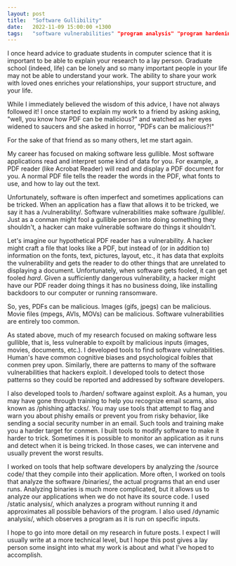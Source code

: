 ```yaml
---
layout: post
title:  "Software Gullibility"
date:   2022-11-09 15:00:00 +1300
tags:   "software vulnerabilities" "program analysis" "program hardening"
---
```

I once heard advice to graduate students in computer science that it is
important to be able to explain your research to a lay person.  Graduate school
(indeed, life) can be lonely and so many important people in your life may not
be able to understand your work.  The ability to share your work with loved ones
enriches your relationships, your support structure, and your life.

While I immediately believed the wisdom of this advice, I have not always
followed it!  I once started to explain my work to a friend by asking
asking, "well, you know how PDF can be malicious?" and watched as her
eyes widened to saucers and she asked in horror, "PDFs can be malicious?!"

For the sake of that friend as so many others, let me start again.

My career has focused on making software less gullible.  Most software
applications read and interpret some kind of data for you.  For example, a PDF
reader (like Acrobat Reader) will read and display a PDF document for you.  A
normal PDF file tells the reader the words in the PDF, what fonts to use, and
how to lay out the text.

Unfortunately, software is often imperfect and sometimes applications can be
tricked.  When an application has a flaw that allows it to be tricked, we say it
has a /vulnerability/.  Software vulnerabilities make software /gullible/.  Just
as a conman might fool a gullible person into doing something they shouldn't, a
hacker can make vulnerable software do things it shouldn't.

Let's imagine our hypothetical PDF reader has a vulnerability.  A hacker might
craft a file that looks like a PDF, but instead of (or in addition to)
information on the fonts, text, pictures, layout, etc., it has data that
exploits the vulnerability and gets the reader to do other things that are
unrelated to displaying a document.  Unfortunately, when software gets fooled,
it can get fooled *hard*.  Given a sufficiently dangerous vulnerability, a
hacker might have our PDF reader doing things it has no business doing, like
installing backdoors to our computer or running ransomware.

So, yes, PDFs can be malicious.  Images (gifs, jpegs) can be malicious.  Movie
files (mpegs, AVIs, MOVs) can be malicious.  Software vulnerabilities are
entirely too common.

As stated above, much of my research focused on making software less gullible,
that is, less vulnerable to expoilt by malicious inputs (images, movies,
documents, etc.).  I developed tools to find software vulnerabilities.  Human's
have common cognitive biases and psychological foibles that conmen prey upon.
Similarly, there are patterns to many of the software vulnerabilities that
hackers exploit.  I developed tools to detect those patterns so they could be
reported and addressed by software developers.

I also developed tools to /harden/ software against exploit.  As a human, you
may have gone through training to help you recognize email scams, also known as
/phishing attacks/.  You may use tools that attempt to flag and warn you about
phishy emails or prevent you from risky behavior, like sending a social security
number in an email.  Such tools and training make you a harder target for
conmen. I built tools to modify software to make it harder to trick.  Sometimes
it is possible to monitor an application as it runs and detect when it is being
tricked.  In those cases, we can intervene and usually prevent the worst
results.

I worked on tools that help software developers by analyzing the /source code/
that they compile into their application.  More often, I worked on tools that
analyze the software /binaries/, the actual programs that an end user runs.
Analyzing binaries is much more complicated, but it allows us to analyze our
applications when we do not have its source code.  I used /static analysis/,
which analyzes a program without running it and approximates all possible
behaviors of the program.  I also used /dynamic analysis/, which observes a
program as it is run on specific inputs.

I hope to go into more detail on my research in future posts.  I expect I will
usually write at a more technical level, but I hope this post gives a lay person
some insight into what my work is about and what I've hoped to accomplish.

